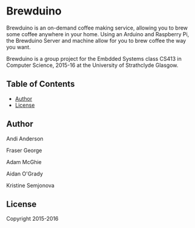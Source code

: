 # Brewduino

Brewduino is an on-demand coffee making service, allowing you to brew some
coffee anywhere in your home. Using an Arduino and Raspberry Pi, the
Brewduino Server and machine allow for you to brew coffee the way you want.

Brewduino is a group project for the Embdded Systems class CS413 in Computer
Science, 2015-16 at the University of Strathclyde Glasgow.

## Table of Contents

- [Author](#author)
- [License](#license)

## Author
Andi Anderson

Fraser George

Adam McGhie

Aidan O'Grady

Kristine Semjonova

## License
Copyright 2015-2016
